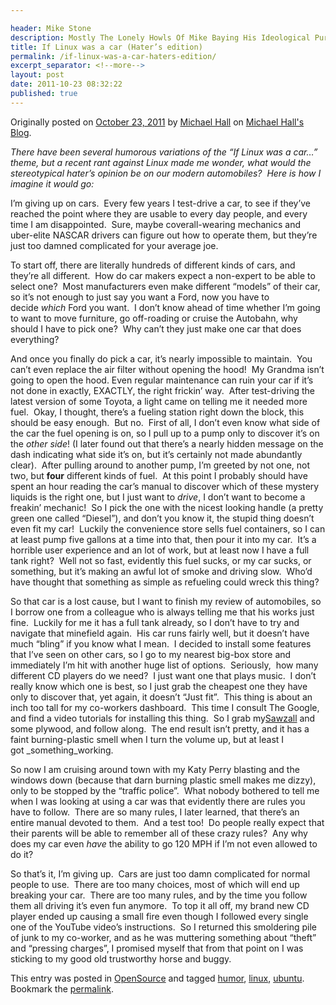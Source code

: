 ```yaml
---

header: Mike Stone
description: Mostly The Lonely Howls Of Mike Baying His Ideological Purity At The Moon
title: If Linux was a car (Hater’s edition)
permalink: /if-linux-was-a-car-haters-edition/
excerpt_separator: <!--more-->
layout: post
date: 2011-10-23 08:32:22
published: true
---
```



Originally posted on [October 23, 2011](http://mhall119.com/2011/10/if-linux-was-a-car-haters-edition/ "10:41 am") by [Michael Hall](http://mhall119.com/author/mhall/ "View all posts by Michael Hall") on [Michael Hall's Blog](http://mhall119.com/).

_There have been several humorous variations of the “If Linux was a car…” theme, but a recent rant against Linux made me wonder, what would the stereotypical hater’s opinion be on our modern automobiles?  Here is how I imagine it would go:_

<!--more-->

I’m giving up on cars.  Every few years I test-drive a car, to see if they’ve reached the point where they are usable to every day people, and every time I am disappointed.  Sure, maybe coverall-wearing mechanics and uber-elite NASCAR drivers can figure out how to operate them, but they’re just too damned complicated for your average joe.

To start off, there are literally hundreds of different kinds of cars, and they’re all different.  How do car makers expect a non-expert to be able to select one?  Most manufacturers even make different “models” of their car, so it’s not enough to just say you want a Ford, now you have to decide _which_ Ford you want.  I don’t know ahead of time whether I’m going to want to move furniture, go off-roading or cruise the Autobahn, why should I have to pick one?  Why can’t they just make one car that does everything?

And once you finally do pick a car, it’s nearly impossible to maintain.  You can’t even replace the air filter without opening the hood!  My Grandma isn’t going to open the hood. Even regular maintenance can ruin your car if it’s not done in exactly, EXACTLY, the right frickin’ way.  After test-driving the latest version of some Toyota, a light came on telling me it needed more fuel.  Okay, I thought, there’s a fueling station right down the block, this should be easy enough.  But no.  First of all, I don’t even know what side of the car the fuel opening is on, so I pull up to a pump only to discover it’s on the _other side_! (I later found out that there’s a nearly hidden message on the dash indicating what side it’s on, but it’s certainly not made abundantly clear).  After pulling around to another pump, I’m greeted by not one, not two, but **four** different kinds of fuel.  At this point I probably should have spent an hour reading the car’s manual to discover which of these mystery liquids is the right one, but I just want to _drive_, I don’t want to become a freakin’ mechanic!  So I pick the one with the nicest looking handle (a pretty green one called “Diesel”), and don’t you know it, the stupid thing doesn’t even fit my car!  Luckily the convenience store sells fuel containers, so I can at least pump five gallons at a time into that, then pour it into my car.  It’s a horrible user experience and an lot of work, but at least now I have a full tank right?  Well not so fast, evidently this fuel sucks, or my car sucks, or something, but it’s making an awful lot of smoke and driving slow.  Who’d have thought that something as simple as refueling could wreck this thing?

So that car is a lost cause, but I want to finish my review of automobiles, so I borrow one from a colleague who is always telling me that his works just fine.  Luckily for me it has a full tank already, so I don’t have to try and navigate that minefield again.  His car runs fairly well, but it doesn’t have much “bling” if you know what I mean.  I decided to install some features that I’ve seen on other cars, so I go to my nearest big-box store and immediately I’m hit with another huge list of options.  Seriously,  how many different CD players do we need?  I just want one that plays music.  I don’t really know which one is best, so I just grab the cheapest one they have only to discover that, yet again, it doesn’t “Just fit”.  This thing is about an inch too tall for my co-workers dashboard.  This time I consult The Google, and find a video tutorials for installing this thing.  So I grab my[Sawzall](http://en.wikipedia.org/wiki/Reciprocating_saw) and some plywood, and follow along.  The end result isn’t pretty, and it has a faint burning-plastic smell when I turn the volume up, but at least I got _something_working.

So now I am cruising around town with my Katy Perry blasting and the windows down (because that darn burning plastic smell makes me dizzy), only to be stopped by the “traffic police”.  What nobody bothered to tell me when I was looking at using a car was that evidently there are rules you have to follow.  There are so many rules, I later learned, that there’s an entire manual devoted to them.  And a test too!  Do people really expect that their parents will be able to remember all of these crazy rules?  Any why does my car even _have_ the ability to go 120 MPH if I’m not even allowed to do it?

So that’s it, I’m giving up.  Cars are just too damn complicated for normal people to use.  There are too many choices, most of which will end up breaking your car.  There are too many rules, and by the time you follow them all driving it’s even fun anymore.  To top it all off, my brand new CD player ended up causing a small fire even though I followed every single one of the YouTube video’s instructions.  So I returned this smoldering pile of junk to my co-worker, and as he was muttering something about “theft” and “pressing charges”, I promised myself that from that point on I was sticking to my good old trustworthy horse and buggy.

This entry was posted in [OpenSource](http://mhall119.com/category/opensource/ "View all posts in OpenSource") and tagged [humor](http://mhall119.com/tag/humor/), [linux](http://mhall119.com/tag/linux/), [ubuntu](http://mhall119.com/tag/ubuntu/). Bookmark the [permalink](http://mhall119.com/2011/10/if-linux-was-a-car-haters-edition/ "Permalink to If Linux was a car (Hater’s edition)").
